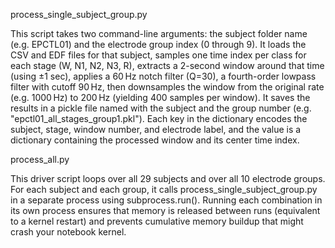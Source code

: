 process_single_subject_group.py

This script takes two command-line arguments: the subject folder name (e.g. EPCTL01) and the electrode group index (0 through 9).
It loads the CSV and EDF files for that subject, samples one time index per class for each stage (W, N1, N2, N3, R), extracts a 2-second window around that time (using ±1 sec), applies a 60 Hz notch filter (Q=30), a fourth-order lowpass filter with cutoff 90 Hz, then downsamples the window from the original rate (e.g. 1000 Hz) to 200 Hz (yielding 400 samples per window).
It saves the results in a pickle file named with the subject and the group number (e.g. "epctl01_all_stages_group1.pkl"). Each key in the dictionary encodes the subject, stage, window number, and electrode label, and the value is a dictionary containing the processed window and its center time index.

process_all.py

This driver script loops over all 29 subjects and over all 10 electrode groups.
For each subject and each group, it calls process_single_subject_group.py in a separate process using subprocess.run().
Running each combination in its own process ensures that memory is released between runs (equivalent to a kernel restart) and prevents cumulative memory buildup that might crash your notebook kernel.